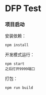 # DFP Test

### 项目启动

安装依赖：

```
npm install
```

开发模式运行：

```
npm start
之后打开9999端口
```

打包：

```
npm run build
```